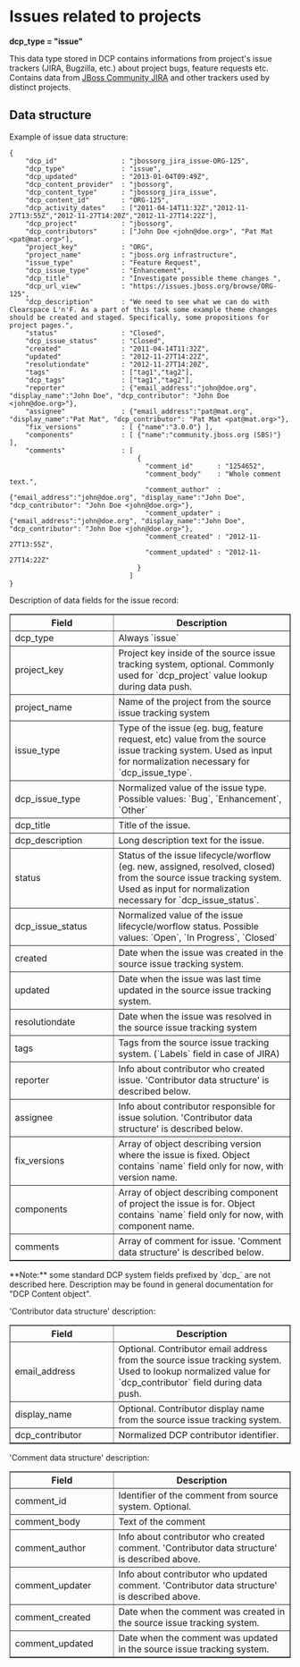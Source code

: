 Issues related to projects
==========================

**dcp\_type = "issue"**

This data type stored in DCP contains informations from project's issue trackers (JIRA, Bugzilla, etc.) about project bugs, feature requests etc.
Contains data from [JBoss Community JIRA](http://issues.jboss.org) and other trackers used by distinct projects. 

## Data structure

Example of issue data structure:

	{
		"dcp_id"                : "jbossorg_jira_issue-ORG-125",
		"dcp_type"              : "issue",
		"dcp_updated"           : "2013-01-04T09:49Z",
		"dcp_content_provider"  : "jbossorg",
		"dcp_content_type"      : "jbossorg_jira_issue",
		"dcp_content_id"        : "ORG-125",
		"dcp_activity_dates"    : ["2011-04-14T11:32Z","2012-11-27T13:55Z","2012-11-27T14:20Z","2012-11-27T14:22Z"],
		"dcp_project"           : "jbossorg",
		"dcp_contributors"      : ["John Doe <john@doe.org>", "Pat Mat <pat@mat.org>"],
		"project_key"           : "ORG",
		"project_name"          : "jboss.org infrastructure",
		"issue_type"            : "Feature Request",
		"dcp_issue_type"        : "Enhancement",
		"dcp_title"             : "Investigate possible theme changes ",
		"dcp_url_view"          : "https://issues.jboss.org/browse/ORG-125",
		"dcp_description"       : "We need to see what we can do with Clearspace L'n'F. As a part of this task some example theme changes should be created and staged. Specifically, some propositions for project pages.",
		"status"                : "Closed",
		"dcp_issue_status"      : "Closed",
		"created"               : "2011-04-14T11:32Z",
		"updated"               : "2012-11-27T14:22Z",
		"resolutiondate"        : "2012-11-27T14:20Z",
		"tags"                  : ["tag1","tag2"],
		"dcp_tags"              : ["tag1","tag2"],
		"reporter"              : {"email_address":"john@doe.org", "display_name":"John Doe", "dcp_contributor": "John Doe <john@doe.org>"},
		"assignee"              : {"email_address":"pat@mat.org", "display_name":"Pat Mat", "dcp_contributor": "Pat Mat <pat@mat.org>"},
		"fix_versions"          : [ {"name":"3.0.0"} ],
		"components"            : [ {"name":"community.jboss.org (SBS)"} ],
		"comments"              : [
		                            {
		                              "comment_id"      : "1254652",
		                              "comment_body"    : "Whole comment text.",
		                              "comment_author"  : {"email_address":"john@doe.org", "display_name":"John Doe", "dcp_contributor": "John Doe <john@doe.org>"},
		                              "comment_updater" : {"email_address":"john@doe.org", "display_name":"John Doe", "dcp_contributor": "John Doe <john@doe.org>"},
		                              "comment_created" : "2012-11-27T13:55Z",
		                              "comment_updated" : "2012-11-27T14:22Z"
		                            }
		                          ]
	}

Description of data fields for the issue record:
<table border="1">
<thead>
  <th>Field</th>
  <th width="63%">Description</th>
</thead>
<tbody>
<tr><td>dcp_type</td><td>Always `issue`</td></tr>
<tr><td>project_key</td><td>Project key inside of the source issue tracking system, optional. Commonly used for `dcp_project` value lookup during data push.</td></tr>
<tr><td>project_name</td><td>Name of the project from the source issue tracking system</td></tr>
<tr><td>issue_type</td><td>Type of the issue (eg. bug, feature request, etc) value from the source issue tracking system. Used as input for normalization necessary for `dcp_issue_type`.</td></tr>
<tr><td>dcp_issue_type</td><td>Normalized value of the issue type. Possible values: `Bug`, `Enhancement`, `Other`</td></tr>
<tr><td>dcp_title</td><td>Title of the issue.</td></tr>
<tr><td>dcp_description</td><td>Long description text for the issue.</td></tr>
<tr><td>status</td><td>Status of the issue lifecycle/worflow (eg. new, assigned, resolved, closed) from the source issue tracking system. Used as input for normalization necessary for `dcp_issue_status`.</td></tr>
<tr><td>dcp_issue_status</td><td>Normalized value of the issue lifecycle/worflow status. Possible values: `Open`, `In Progress`, `Closed`</td></tr>
<tr><td>created</td><td>Date when the issue was created in the source issue tracking system.</td></tr>
<tr><td>updated</td><td>Date when the issue was last time updated in the source issue tracking system.</td></tr>
<tr><td>resolutiondate</td><td>Date when the issue was resolved in the source issue tracking system</td></tr>
<tr><td>tags</td><td>Tags from the source issue tracking system. (`Labels` field in case of JIRA)</td></tr>
<tr><td>reporter</td><td>Info about contributor who created issue. 'Contributor data structure' is described below.</td></tr>
<tr><td>assignee</td><td>Info about contributor responsible for issue solution. 'Contributor data structure' is described below.</td></tr>
<tr><td>fix_versions</td><td>Array of object describing version where the issue is fixed. Object contains `name` field only for now, with version name.</td></tr>
<tr><td>components</td><td>Array of object describing component of project the issue is for. Object contains `name` field only for now, with component name.</td></tr>
<tr><td>comments</td><td>Array of comment for issue. 'Comment data structure' is described below.</td></tr>
</tbody>
</table>
**Note:** some standard DCP system fields prefixed by `dcp_` are not described here. Description may be found in general documentation for "DCP Content object".  	

'Contributor data structure' description:
<table border="1">
<thead>
  <th>Field</th>
  <th width="63%">Description</th>
</thead>
<tbody>
<tr><td>email_address</td><td>Optional. Contributor email address from the source issue tracking system. Used to lookup normalized value for `dcp_contributor` field during data push.</td></tr>
<tr><td>display_name</td><td>Optional. Contributor display name from the source issue tracking system.</td></tr>
<tr><td>dcp_contributor</td><td>Normalized DCP contributor identifier.</td></tr>
</tbody>
</table>

'Comment data structure' description:
<table border="1">
<thead>
  <th>Field</th>
  <th width="63%">Description</th>
</thead>
<tbody>
<tr><td>comment_id</td><td>Identifier of the comment from source system. Optional.</td></tr>
<tr><td>comment_body</td><td>Text of the comment</td></tr>
<tr><td>comment_author</td><td>Info about contributor who created comment. 'Contributor data structure' is described above.</td></tr>
<tr><td>comment_updater</td><td>Info about contributor who updated comment. 'Contributor data structure' is described above.</td></tr>
<tr><td>comment_created</td><td>Date when the comment was created in the source issue tracking system.</td></tr>
<tr><td>comment_updated</td><td>Date when the comment was updated in the source issue tracking system.</td></tr>
</tbody>
</table>
